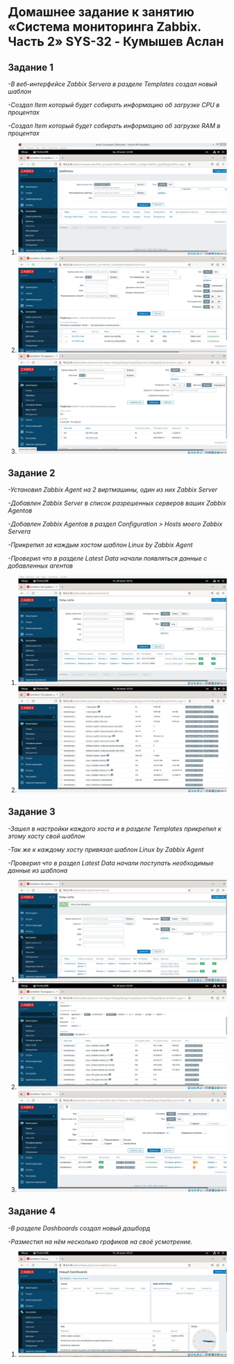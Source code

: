 # **Домашнее задание к занятию «Система мониторинга Zabbix. Часть 2» SYS-32 - Кумышев Аслан**

## Задание 1

*-В веб-интерфейсе Zabbix Servera в разделе Templates создал новый шаблон*

*-Создал Item который будет собирать информацию об загрузке CPU в процентах*

*-Создал Item который будет собирать информацию об загрузке RAM в процентах*
1. ![alt text](https://github.com/sAslank/Zabbix2/blob/main/scrin/1.jpg)
2. ![alt text](https://github.com/sAslank/Zabbix2/blob/main/scrin/2.jpg)
3. ![alt text](https://github.com/sAslank/Zabbix2/blob/main/scrin/3.jpg)


## Задание 2

*-Установил Zabbix Agent на 2 виртмашины, один из них Zabbix Server*

*-Добавлен Zabbix Server в список разрешенных серверов ваших Zabbix Agentов*

*-Добавлен Zabbix Agentов в раздел Configuration > Hosts моего Zabbix Servera*

*-Прикрепил за каждым хостом шаблон Linux by Zabbix Agent*

*-Проверил что в разделе Latest Data начали появляться данные с добавленных агентов*
1. ![alt text](https://github.com/sAslank/Zabbix2/blob/main/scrin/%D0%97%D0%B0%D0%B4%D0%B0%D0%BD%D0%B8%D0%B5%202%204.jpg)
2. ![alt text](https://github.com/sAslank/Zabbix2/blob/main/scrin/5.jpg)


## Задание 3

*-Зашел в настройки каждого хоста и в разделе Templates прикрепил к этому хосту свой шаблон*

*-Так же к каждому хосту привязал шаблон Linux by Zabbix Agent*

*-Проверил что в раздел Latest Data начали поступать необходимые данные из шаблона*
1. ![alt text](https://github.com/sAslank/Zabbix2/blob/main/scrin/%D0%97%D0%B0%D0%B4%D0%B0%D0%BD%D0%B8%D0%B5%203%206.jpg)
2. ![alt text](https://github.com/sAslank/Zabbix2/blob/main/scrin/7.jpg)
3. ![alt text](https://github.com/sAslank/Zabbix2/blob/main/scrin/8.jpg)


## Задание 4

*-В разделе Dashboards создал новый дашборд*

*-Разместил на нём несколько графиков на своё усмотрение.*
1. ![alt text](https://github.com/sAslank/Zabbix2/blob/main/scrin/9.jpg)
